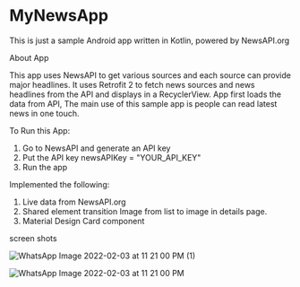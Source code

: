 # MyNewsApp

This is just a sample Android app written in Kotlin, powered by NewsAPI.org

About App

This app uses NewsAPI to get various sources and each source can provide major headlines. 
It uses Retrofit 2 to fetch news sources and news headlines from the API and displays in a RecyclerView.
App first loads the data from API, The main use of this sample app is people can read latest news in one touch.

To Run this App:

1. Go to NewsAPI and generate an API key 
2. Put the API key newsAPIKey = "YOUR_API_KEY"
3. Run the app

Implemented the following:

1. Live data from NewsAPI.org
2. Shared element transition Image from list to image in details page.
3. Material Design Card component

screen shots

![WhatsApp Image 2022-02-03 at 11 21 00 PM (1)](https://user-images.githubusercontent.com/51772407/152400784-6d6da0ed-4f9f-4b13-9b7d-eb96b76ce923.jpeg)

![WhatsApp Image 2022-02-03 at 11 21 00 PM](https://user-images.githubusercontent.com/51772407/152400800-37aee324-2d91-4a35-8d33-3af1c80a775b.jpeg)
